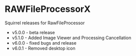 # RAWFileProcessorX
Squirrel releases for RawFileProcessor

* v5.0.0 - beta release
* v5.1.0 - Added Image Viewer and Processing Cancellation
* v6.0.0 - fixed bugs and release
* v6.0.1 - Removed desktop icon
